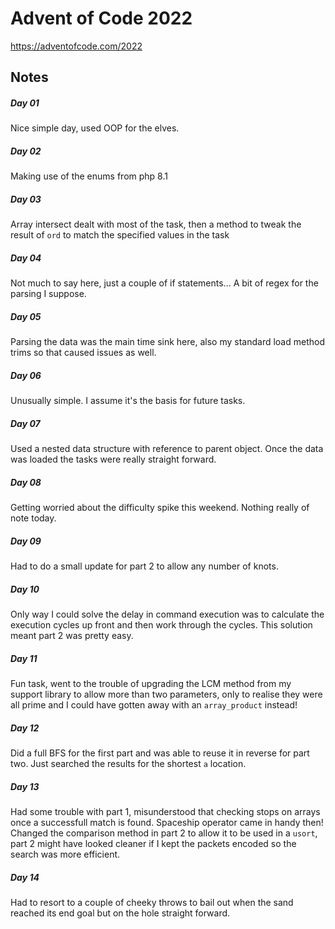 # Advent of Code 2022

https://adventofcode.com/2022

## Notes

##### Day 01

Nice simple day, used OOP for the elves.

##### Day 02

Making use of the enums from php 8.1

##### Day 03

Array intersect dealt with most of the task, then a method to tweak the result of `ord` to match the specified values in the task

##### Day 04

Not much to say here, just a couple of if statements... A bit of regex for the parsing I suppose.

##### Day 05

Parsing the data was the main time sink here, also my standard load method trims so that caused issues as well.

##### Day 06

Unusually simple. I assume it's the basis for future tasks.

##### Day 07

Used a nested data structure with reference to parent object. Once the data was loaded the tasks were really straight forward.

##### Day 08

Getting worried about the difficulty spike this weekend. Nothing really of note today.

##### Day 09

Had to do a small update for part 2 to allow any number of knots.

##### Day 10

Only way I could solve the delay in command execution was to calculate the execution cycles up front and then work through the cycles. This solution meant part 2 was pretty easy.

##### Day 11

Fun task, went to the trouble of upgrading the LCM method from my support library to allow more than two parameters, only to realise they were all prime and I could have gotten away with an `array_product` instead!

##### Day 12

Did a full BFS for the first part and was able to reuse it in reverse for part two. Just searched the results for the shortest `a` location.

##### Day 13

Had some trouble with part 1, misunderstood that checking stops on arrays once a successfull match is found. Spaceship operator came in handy then! Changed the comparison method in part 2 to allow it to be used in a `usort`, part 2 might have looked cleaner if I kept the packets encoded so the search was more efficient.

##### Day 14

Had to resort to a couple of cheeky throws to bail out when the sand reached its end goal but on the hole straight forward.
